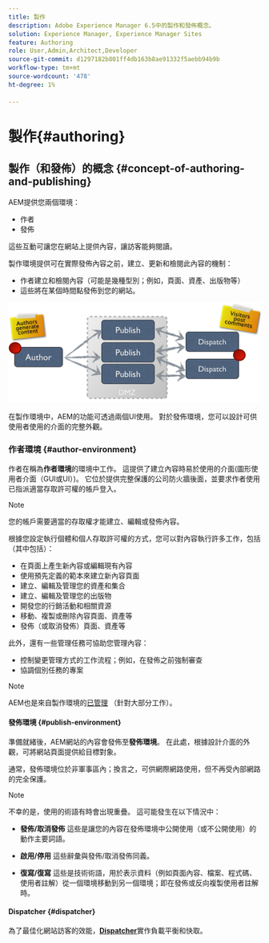 ```yaml
---
title: 製作
description: Adobe Experience Manager 6.5中的製作和發佈概念。
solution: Experience Manager, Experience Manager Sites
feature: Authoring
role: User,Admin,Architect,Developer
source-git-commit: d1297182b801ff4db163b8ae91332f5aebb94b9b
workflow-type: tm+mt
source-wordcount: '478'
ht-degree: 1%

---
```


# 製作{#authoring}

## 製作（和發佈）的概念 {#concept-of-authoring-and-publishing}

AEM提供您兩個環境：

* 作者
* 發佈

這些互動可讓您在網站上提供內容，讓訪客能夠閱讀。

製作環境提供可在實際發佈內容之前，建立、更新和檢閱此內容的機制：

* 作者建立和檢閱內容（可能是幾種型別；例如，頁面、資產、出版物等）
* 這些將在某個時間點發佈到您的網站。

![環境概觀](assets/chlimage_1-132.png)

在製作環境中，AEM的功能可透過兩個UI使用。 對於發佈環境，您可以設計可供使用者使用的介面的完整外觀。

### 作者環境 {#author-environment}

作者在稱為&#x200B;**作者環境**&#x200B;的環境中工作。 這提供了建立內容時易於使用的介面(圖形使用者介面（GUI或UI）)。 它位於提供完整保護的公司防火牆後面，並要求作者使用已指派適當存取許可權的帳戶登入。

>[!NOTE]
>
>您的帳戶需要適當的存取權才能建立、編輯或發佈內容。

根據您設定執行個體和個人存取許可權的方式，您可以對內容執行許多工作，包括（其中包括）：

* 在頁面上產生新內容或編輯現有內容
* 使用預先定義的範本來建立新內容頁面
* 建立、編輯及管理您的資產和集合
* 建立、編輯及管理您的出版物
* 開發您的行銷活動和相關資源
* 移動、複製或刪除內容頁面、資產等
* 發佈（或取消發佈）頁面、資產等

此外，還有一些管理任務可協助您管理內容：

* 控制變更管理方式的工作流程；例如，在發佈之前強制審查
* 協調個別任務的專案

>[!NOTE]
>
>AEM也是來自製作環境的[已管理](/help/sites-administering/home.md) （針對大部分工作）。

#### 發佈環境 {#publish-environment}

準備就緒後，AEM網站的內容會發佈至&#x200B;**發佈環境**。 在此處，根據設計介面的外觀，可將網站頁面提供給目標對象。

通常，發佈環境位於非軍事區內；換言之，可供網際網路使用，但不再受內部網路的完全保護。

>[!NOTE]
>
>不幸的是，使用的術語有時會出現重疊。 這可能發生在以下情況中：
>
>* **發佈/取消發佈**
>  這些是讓您的內容在發佈環境中公開使用（或不公開使用）的動作主要詞語。
>
>* **啟用/停用**
>  這些辭彙與發佈/取消發佈同義。
>
>* **復寫/復寫**
>  這些是技術術語，用於表示資料（例如頁面內容、檔案、程式碼、使用者註解）從一個環境移動到另一個環境；即在發佈或反向複製使用者註解時。
>

#### Dispatcher {#dispatcher}

為了最佳化網站訪客的效能，**[Dispatcher](https://experienceleague.adobe.com/docs/experience-manager-dispatcher/using/dispatcher.html?lang=zh-Hant)**&#x200B;實作負載平衡和快取。
